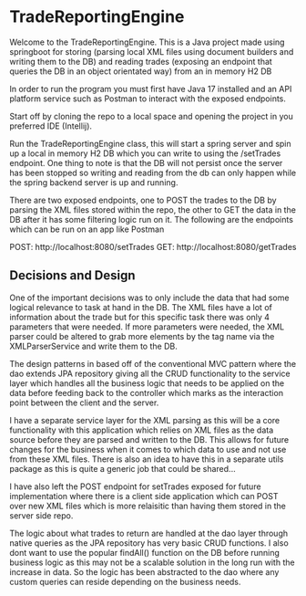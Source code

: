 # TradeReportingEngine
Welcome to the TradeReportingEngine. This is a Java project made using springboot for storing (parsing local XML files using document builders and writing them to the DB) and reading trades (exposing an endpoint that queries the DB in an object orientated way) from an in memory H2 DB

In order to run the program you must first have Java 17 installed and an API platform service such as Postman to interact with the exposed endpoints.

Start off by cloning the repo to a local space and opening the project in you preferred IDE (Intellij). 

Run the TradeReportingEngine class, this will start a spring server and spin up a local in memory H2 DB which you can write to using the /setTrades endpoint. One thing to note is that the DB will not persist once the server has been stopped so writing and reading from the db can only happen while the spring backend server is up and running. 

There are two exposed endpoints, one to POST the trades to the DB by parsing the XML files stored within the repo, the other to GET the data in the DB after it has some filtering logic run on it. The following are the endpoints which can be run on an app like Postman

POST: http://localhost:8080/setTrades
GET: http://localhost:8080/getTrades

## Decisions and Design

One of the important decisions was to only include the data that had some logical relevance to task at hand in the DB. The XML files have a lot of information about the trade but for this specific task there was only 4 parameters that were needed. If more parameters were needed, the XML parser could be altered to grab more elements by the tag name via the XMLParserService and write them to the DB. 

The design patterns in based off of the conventional MVC pattern where the dao extends JPA repository giving all the CRUD functionality to the service layer which handles all the business logic that needs to be applied on the data before feeding back to the controller which marks as the interaction point between the client and the server.

I have a separate service layer for the XML parsing as this will be a core functionality with this application which relies on XML files as the data source before they are parsed and written to the DB. This allows for future changes for the business when it comes to which data to use and not use from these XML files. There is also an idea to have this in a separate utils package as this is quite a generic job that could be shared...

I have also left the POST endpoint for setTrades exposed for future implementation where there is a client side application which can POST over new XML files which is more relaisitic than having them stored in the server side repo.

The logic about what trades to return are handled at the dao layer through native queries as the JPA repository has very basic CRUD functions. I also dont want to use the popular findAll() function on the DB before running business logic as this may not be a scalable solution in the long run with the increase in data. So the logic has been abstracted to the dao where any custom queries can reside depending on the business needs.


